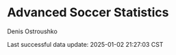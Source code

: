 # Advanced Soccer Statistics
Denis Ostroushko

<!-- gfm -->

Last successful data update: 2025-01-02 21:27:03 CST
